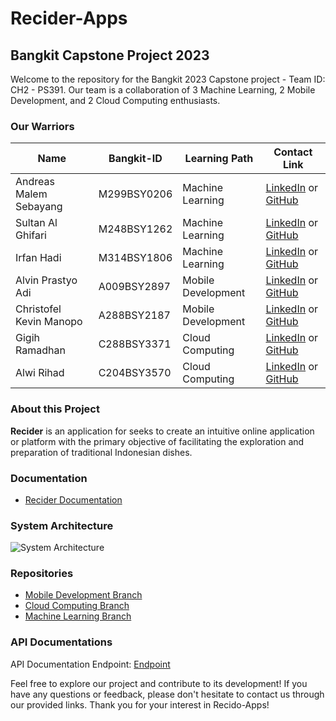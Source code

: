 # Recider-Apps
## Bangkit Capstone Project 2023

Welcome to the repository for the Bangkit 2023 Capstone project - Team ID: CH2 - PS391. 
Our team is a collaboration of 3 Machine Learning, 2 Mobile Development, and 2 Cloud Computing enthusiasts.

### Our Warriors
| Name | Bangkit-ID | Learning Path | Contact Link |
| --- | --- | --- | --- |
| Andreas Malem Sebayang | M299BSY0206 | Machine Learning | [LinkedIn](LinkedIn-Link) or [GitHub](GitHub-Link) |
| Sultan Al Ghifari | M248BSY1262 | Machine Learning | [LinkedIn](LinkedIn-Link) or [GitHub](GitHub-Link) |
| Irfan Hadi | M314BSY1806 | Machine Learning | [LinkedIn](https://www.linkedin.com/in/irfanhadi31) or [GitHub](https://github.com/FANFAN3126) |
| Alvin Prastyo Adi | A009BSY2897 | Mobile Development | [LinkedIn](LinkedIn-Link) or [GitHub](GitHub-Link) |
| Christofel Kevin Manopo | A288BSY2187 | Mobile Development | [LinkedIn](https://www.linkedin.com/in/christofel-kevin-982401251/) or [GitHub](https://github.com/christofelkev) |
| Gigih Ramadhan | C288BSY3371 | Cloud Computing | [LinkedIn](LinkedIn-Link) or [GitHub](GitHub-Link) |
| Alwi Rihad | C204BSY3570 | Cloud Computing | [LinkedIn](https://www.linkedin.com/in/alwi-rihad) or [GitHub](https://github.com/alwirihad) |
### About this Project
**Recider** is an application for seeks to create an intuitive online application or platform with the primary objective of facilitating the exploration and preparation of traditional Indonesian dishes.

### Documentation
- [Recider Documentation](Recider-Documentation-Link)

### System Architecture
![System Architecture](SystemArchitecture-Image-Link)

### Repositories
- [Mobile Development Branch](https://github.com/christofelkev/RECIDER)
- [Cloud Computing Branch](https://github.com/alwirihad/recido-apps/tree/backend)
- [Machine Learning Branch](https://github.com/FANFAN3126/RECIDER)

### API Documentations
API Documentation Endpoint: [Endpoint](API-Endpoint-Link)

Feel free to explore our project and contribute to its development! If you have any questions or feedback, please don't hesitate to contact us through our provided links. Thank you for your interest in Recido-Apps!
